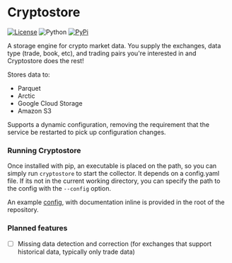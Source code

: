 # Cryptostore

[![License](https://img.shields.io/badge/license-XFree86-blue.svg)](LICENSE)
![Python](https://img.shields.io/badge/Python-3.6+-green.svg)
[![PyPi](https://img.shields.io/badge/PyPi-cryptostore-brightgreen.svg)](https://pypi.python.org/pypi/cryptostore)



A storage engine for crypto market data. You supply the exchanges, data type (trade, book, etc), and trading pairs you're interested in and Cryptostore does the rest!

Stores data to:
* Parquet
* Arctic
* Google Cloud Storage
* Amazon S3

Supports a dynamic configuration, removing the requirement that the service be restarted to pick up configuration changes.

### Running Cryptostore

Once installed with pip, an executable is placed on the path, so you can simply run `cryptostore` to start the collector. It depends on a config.yaml file. If its not in the current working directory, you can specify the path to the config with the `--config` option.

An example [config](config.yaml), with documentation inline is provided in the root of the repository.


### Planned features
* [ ] Missing data detection and correction (for exchanges that support historical data, typically only trade data)
